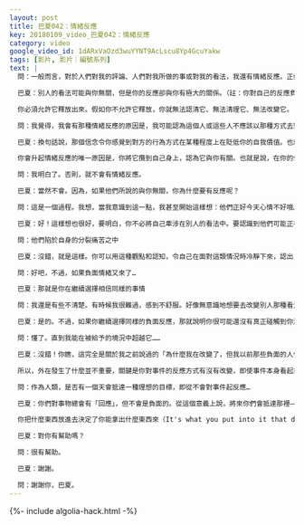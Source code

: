 ```yaml
---
layout: post
title: 巴夏042：情緒反應
key: 20180109_video_巴夏042：情緒反應
category: video
google_video_id: 1dARxVaOzd3wuYYNT9AcLscu8Yp4GcuYakw
tags: [影片, 影片｜編號系列]
text: |
  問：一般而言，對於人們對我的評論、人們對我所做的事或對我的看法，我還有情緒反應。正如你以前說過的，這是一個認清並脫離負面情緒控制的過程。我認識到也許當時發生的事可能與我無關。

  巴夏：別人的看法可能與你無關，但是你的反應卻與你有極大的關係。（註：你對自己的反應負責）所以，要檢視自己，你是不是以自己所願的方式來做出反應。並不是要壓制情緒，而是要承認你的情緒，以及認出它產生的原因。

  你必須允許它釋放出來。假如你不允許它釋放，你就無法認清它、無法清理它、無法改變它。

  問：我覺得，我會有那種情緒反應的原因是，我可能認為這個人或這些人不應該以那種方式去對待別人。我想，這就是我會有情緒反應的原因。所以，在今天的對話中，我在想這個問題：為什麼我會有情緒反應呢？你以前多次提到過，我們的情緒反應是由於我們有相關的信念使然。

  巴夏：換句話說，那個信念令你感覺到對方的行為方式在某種程度上在貶低你的自我價值。也就是說，在你的某個信念中，你的自我價值是有可能被貶低的；否則，你不會對它做出反應。因為你知道，所有的情緒都源自於信念。如果你的信念與某事無關，你就絕不會對這件事有情緒反應。如果你能理解：別人的行為和看法根本和你沒有關係，那麼你就不會有反應。你只會觀察他們，你可能會以中立的角度來觀察他們，認出他們的各種負面性行為，但是你不會對它們升起情緒反應。

  你會升起情緒反應的唯一原因是，你將它攬到自己身上，認為它與你有關。也就是說，在你的信念中，你相信他們對你的評價和看法是真實的，或者有可能是真實的。也許，你害怕它是真的，因此你對它產生了負面情緒反應。

  問：我明白了。否則，就不會有情緒反應。

  巴夏：當然不會。因為，如果他們所說的與你無關，你為什麼要有反應呢？

  問：這是一個過程。我想，當我意識到這一點，我甚至開始這樣想：他們正好今天心情不好哦。

  巴夏：好！這樣想也很好，要明白，你不必將自己牽涉在別人的看法中。要認識到他們可能正在經歷他們各自的功課，——事實就是如此。

  問：他們陷於自身的分裂痛苦之中

  巴夏：沒錯，就是這樣。你可以用這種觀點和認知，令自己在面對這類情況時冷靜下來，認出：他們的言行根本與你無關。同時，在沒有負面情緒的狀態中，你可以傾聽那個人說的話，判斷一下他的話是否有助於你加強自我認識，抑或是純粹與你無關。

  問：好吧，不過，如果負面情緒又來了…

  巴夏：那就是你在繼續選擇相信同樣的事情

  問：我還是有些不清楚。有時候我很難過，感到不舒服。好像無意識地想要去改變別人那種看法。

  巴夏：是的。不過，如果你繼續選擇同樣的負面反應，那就說明你很可能還沒有真正碰觸到你潛藏的核心信念。你或許已經知道了一個信念，但你可能沒有弄清潛藏在下面的所有根本的信念。所以，你還需要繼續深入探查自己。找出你被植入的其它更加根本性的信念。它們仍然在影響著你，令你選擇相同的負面反應，雖然你已經認出你不必如此反應，但是如果你繼續有負面反應，你就有可能還沒有真正發現那個核心定義——是它引發了你的情緒反應。所以，繼續探查自己。能聽懂嗎？

  問：懂了。直到我能在被給予的境況中超越它……

  巴夏：沒錯！你瞧，這完全是關於我之前說過的「為什麼我在改變了，但我以前那些負面的人仍然出現在我的生活中？」你在持續的給予自己各種機會來發現和證明你是不是真的改變了。因為這就是地球體驗的方式。

  所以，外在發生了什麼並不重要，關鍵是你對事件的反應方式有沒有改變，即使事件本身看起來還一樣。當你對事件的反應方式改變了，你就知道你已經在改變了，你正在自我掌控的道路上前進。

  問：作為人類，是否有一個天會抵達一種理想的目標，即從不會對事件起反應…

  巴夏：你們對事物總會有「回應」，但不會是負面的。從這個意義上說，將來你們會抵達那裡——你們不會有「負面回應」。你們只會將一切事物看作是一次機會、一個挑戰、一個振奮、一個驚喜、一個新奇、一個禮物；你們絕不會將它視為障礙、阻攔、或覺得它不應該出現在那裡。絕不會！你們不必以那種方式來看待事物，不必要！將來你們會提升自己，不再以那種負面的方式看待一切。你們會以中立的、或正面的方式來看待和回應，因為是你自己選擇了正面，即使當時你還不能理解它怎麼可能是正面的，但當你選擇相信它是正面的，那麼由於你選擇相信它是正面的，你就會自動獲得正面的效果，無論別人的行為意圖如何，可能有人想故意傷害你。但是如果你知道是你將他們吸引到你的生活中，目的是從中受益，那麼，你就會從中獲得正面的效果，無論他們的意圖是什麼。

  你把什麼東西放進去決定了你能拿出什麼東西來（It's what you put into it that determine what youget out of it）。如果你持續吸引這類負面的人或事進入你的生活，那也不是說你有什麼不對。那只是因為你現在生活在地球上。

  巴夏：對你有幫助嗎？

  問：很有幫助。

  巴夏：謝謝。

  問：謝謝你，巴夏。
---
```


{%- include algolia-hack.html -%}
